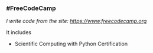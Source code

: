 ### **#FreeCodeCamp** 

*I write code from the site: https://www.freecodecamp.org*

It includes 

* Scientific Computing with Python Certification
